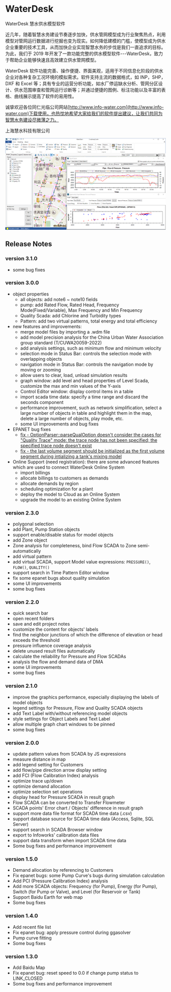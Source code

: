# WaterDesk

WaterDesk 慧水供水模型软件

近几年，随着智慧水务建设节奏逐步加快，供水管网模型成为行业聚焦热点，利用模型对管网运行数据进行挖掘也变为现实。如何降低建模的门槛，使模型成为供水企业重要的技术工具，从而加快企业实现智慧水务的步伐是我们一直追求的目标。为此，我们于 2019 年开发了一款功能完整的供水模型软件---WaterDesk，致力于帮助企业能够快速且高效建立供水管网模型。

WaterDesk 软件功能完善、操作便捷、界面美观，适用于不同信息化阶段的供水企业对各种复杂工况环境的模拟需求。软件支持主流的数据格式，如 INP，SHP，DXF 和 Excel 等；具有专业的运营分析功能，如水厂停运缺水分析、管网分区设计、供水范围审查和管网运行诊断等；并通过便捷的图例、标注功能以及丰富的表格、曲线展示提高了软件的易用性。

诚挚欢迎各位同仁光临公司网站[http://www.info-water.com](http://www.info-water.com)下载使用，也热忱地希望大家给我们的软件提出建议，让我们共同为智慧水务建设尽微薄之力。

上海慧水科技有限公司

![WaterDesk](./images/WaterDesk_01.png)

## Release Notes

### version 3.1.0

- some bug fixes

### version 3.0.0

- object properties
  - all objects: add note6 ~ note10 fields
  - pump: add Rated Flow, Rated Head, Frequency Mode(Fixed/Variable), Max Frequency and Min Frequency
  - Quality Scada: add Chlorine and Turbidity types
  - Pattern: add two virtual patterns, total energy and total efficiency
- new features and improvements:
  - merge model files by importing a .wdm file
  - add model precision analysis for the China Urban Water Association group standard (T/CUWA20059-2022)
  - add analysis settings, such as minimum flow and minimum velocity
  - selection mode in Status Bar: controls the selection mode with overlapping objects
  - navigation mode in Status Bar: controls the navigation mode by moving or zooming
  - allow users to clear, load, unload simulation results
  - graph window: add level and head properties of Level Scada, customize the max and min values of the Y-axis
  - Control Editor window: display control items in a table
  - import scada time data: specify a time range and discard the seconds component
  - performance improvement, such as network simplification, select a large number of objects in table and highlight them in the map, delete a large number of objects, play mode, etc.
  - some UI improvements and bug fixes
- EPANET bug fixes
  - [fix - OptionParser::parseQualOption doesn't consider the cases for "Quality Trace" mode: the trace node has not been specified; the specified trace node doesn't exist](https://github.com/OpenWaterAnalytics/epanet-dev/pull/61)
  - [fix - the last volume segment should be initialized as the first volume segment during intializing a tank's mixing model](https://github.com/OpenWaterAnalytics/epanet-dev/pull/62)
- Online Support (need registration): there are some advanced features which are used to connect WaterDesk Online System
  - import billings
  - allocate billings to customers as demands
  - allocate demands by region
  - scheduling optimization for a plant
  - deploy the model to Cloud as an Online System
  - upgrade the model to an existing Online System

### version 2.3.0

- polygonal selection
- add Plant, Pump Station objects
- support enable/disable status for model objects
- add Zone object
- Zone analysis for completeness, bind Flow SCADA to Zone semi-automatically
- add virtual pattern
- add virtual SCADA, support Model value expressions: `PRESSURE()`, `FLOW()`, `QUALITY()`
- support search in Time Pattern Editor window
- fix some epanet bugs about quality simulation
- some UI improvements
- some bug fixes

### version 2.2.0

- quick search bar
- open recent folders
- save and edit project notes
- customize the content for objects' labels
- find the neighbor junctions of which the difference of elevation or head exceeds the threshold
- pressure influence coverage analysis
- delete unused result files automatically
- calculate the reliability for Pressure and Flow SCADAs
- analysis the flow and demand data of DMA
- some UI improvements
- some bug fixes

### version 2.1.0

- improve the graphics performance, especially displaying the labels of model objects
- legend settings for Pressure, Flow and Quality SCADA objects
- add Text Label with/without referencing model objects
- style settings for Object Labels and Text Label
- allow multiple graph chart windows to be pinned
- some bug fixes

### version 2.0.0

- update pattern values from SCADA by JS expressions
- measure distance in map
- add legend setting for Customers
- add flow/pipe direction arrow display setting
- add FCI (Flow Calibration Index) analysis
- optimize trace up/down
- optimize demand allocation
- optimize selection set operations
- display head for Pressure SCADA in result graph
- Flow SCADA can be converted to Transfer Flowmeter
- SCADA points' Error chart / Objects' difference in result graph
- support more data file format for SCADA time data (.csv)
- support database source for SCADA time data (Access, Sqlite, SQL Server)
- support search in SCADA Browser window
- export to Infoworks' calibration data files
- support data transform when import SCADA time data
- Some bug fixes and performance improvement

### version 1.5.0

- Demand allocation by referencing to Customers
- Fix epanet bugs: some Pump Curve's bugs during simulation calculation
- Add PCI (Pressure Calibration Index) analysis
- Add more SCADA objects: Frequency (for Pump), Energy (for Pump), Switch (for Pump or Valve), and Level (for Reservoir or Tank)
- Support Baidu Earth for web map
- Some bug fixes

### version 1.4.0

- Add recent file list
- Fix epanet bug: apply pressure control during ggasolver
- Pump curve fitting
- Some bug fixes

### version 1.3.0

- Add Baidu Map
- Fix epanet bug: reset speed to 0.0 if change pump status to LINK_CLOSED
- Some bug fixes and performance improvement
